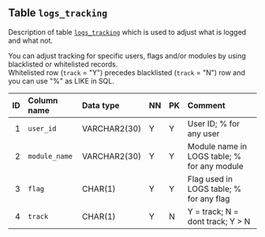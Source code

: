 ## Table `logs_tracking`

Description of table [`logs_tracking`](./tables/logs_tracking.sql) which is used to adjust what is logged and what not.

You can adjust tracking for specific users, flags and/or modules by using blacklisted or whitelisted records.\
Whitelisted row (`track` = "Y") precedes blacklisted (`track` = "N") row and you can use "%" as LIKE in SQL.

| ID | Column name                    | Data type        | NN | PK | Comment |
| -: | :----------------------------- | :--------------- | -- | -- | :------ |
|  1 | `user_id`                      | VARCHAR2(30)     | Y | Y | User ID; % for any user |
|  2 | `module_name`                  | VARCHAR2(30)     | Y | Y | Module name in LOGS table; % for any module |
|  3 | `flag`                         | CHAR(1)          | Y | Y | Flag used in LOGS table; % for any flag |
|  4 | `track`                        | CHAR(1)          | Y | N | Y = track; N = dont track; Y > N |

<br />

